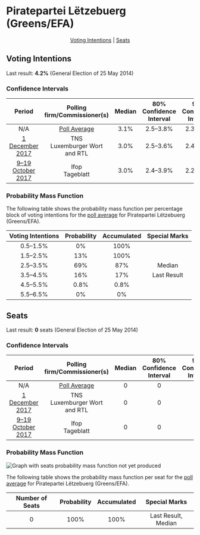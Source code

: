 # Piratepartei Lëtzebuerg (Greens/EFA)

<p align="center"><a href="#voting-intentions">Voting Intentions</a> | <a href="#seats">Seats</a></p>

## Voting Intentions

Last result: **4.2%** (General Election of 25 May 2014)

### Confidence Intervals

| Period     | Polling firm/Commissioner(s) | Median | 80% Confidence Interval | 90% Confidence Interval | 95% Confidence Interval | 99% Confidence Interval |
|:----------:|:----------------:|:-----------:|:-----------------------:|:-----------------------:|:-----------------------:|:-----------------------:|
| N/A | [Poll Average](average.html) | 3.1% | 2.5–3.8% | 2.3–4.0% | 2.2–4.2% | 1.9–4.7% |
| [1 December 2017](2017-12-01-TNS.html) | TNS <br> Luxemburger Wort and RTL | 3.0% | 2.5–3.6% | 2.4–3.7% | 2.3–3.9% | 2.1–4.2% |
| [9–19 October 2017](2017-10-19-Ifop.html) | Ifop <br> Tageblatt | 3.0% | 2.4–3.9% | 2.2–4.2% | 2.1–4.4% | 1.8–4.9% |

### Probability Mass Function

The following table shows the probability mass function per percentage block of voting intentions for the [poll average](average.html) for Piratepartei Lëtzebuerg (Greens/EFA).

| Voting Intentions | Probability | Accumulated | Special Marks |
|:-----------------:|:-----------:|:-----------:|:-------------:|
| 0.5–1.5% | 0% | 100% |  |
| 1.5–2.5% | 13% | 100% |  |
| 2.5–3.5% | 69% | 87% | Median |
| 3.5–4.5% | 16% | 17% | Last Result |
| 4.5–5.5% | 0.8% | 0.8% |  |
| 5.5–6.5% | 0% | 0% |  |


## Seats

Last result: **0** seats (General Election of 25 May 2014)

### Confidence Intervals

| Period     | Polling firm/Commissioner(s) | Median | 80% Confidence Interval | 90% Confidence Interval | 95% Confidence Interval | 99% Confidence Interval |
|:----------:|:----------------:|:------:|:-----------------------:|:-----------------------:|:-----------------------:|:-----------------------:|
| N/A | [Poll Average](average.html) | 0 | 0 | 0 | 0 | 0 |
| [1 December 2017](2017-12-01-TNS.html) | TNS <br> Luxemburger Wort and RTL | 0 | 0 | 0 | 0 | 0 |
| [9–19 October 2017](2017-10-19-Ifop.html) | Ifop <br> Tageblatt | 0 | 0 | 0 | 0 | 0 |

### Probability Mass Function

![Graph with seats probability mass function not yet produced](average-seats-pmf-pirateparteilëtzebuerggreensefa.png "Seats Probability Mass Function")

The following table shows the probability mass function per seat for the [poll average](average.html) for Piratepartei Lëtzebuerg (Greens/EFA).

| Number of Seats | Probability | Accumulated | Special Marks |
|:---------------:|:-----------:|:-----------:|:-------------:|
| 0 | 100% | 100% | Last Result, Median |


